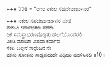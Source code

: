 +++
title = "೦೧೦ ನಕುಲ ಸಹದೇವಾರ್ಜುನರ"

+++
ನಕುಲ ಸಹದೇವಾರ್ಜುನರ ಮಣಿ  
ಮಕುಟ ಕರ್ಣಾಭರಣ ಪದಕಾ  
ದಿಕ ಸಮಸ್ತಾಭರಣವೊಡ್ಡಿತು ಹಲಗೆಯೊಂದರಲಿ  
ವಿಕಟ ಮಾಯಾ ವಿಷಮ ಕರ್ಮವ  
ನಕಟ ಬಲ್ಲನೆ ಸಾಧುಜನ ಸೇ  
ವಕನು ಸೋತನು ಸಾಧ್ಯವಹುದೇ ವಿಧಿಯ ಮುಳಿಸಿನಲಿ    ॥10॥
